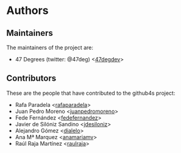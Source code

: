 # Authors

## Maintainers

The maintainers of the project are:

* 47 Degrees (twitter: @47deg) <[47degdev](https://github.com/47degdev)>

## Contributors

These are the people that have contributed to the github4s project:

* Rafa Paradela <[rafaparadela](https://github.com/rafaparadela)>
* Juan Pedro Moreno <[juanpedromoreno](https://github.com/juanpedromoreno)>
* Fede Fernández <[fedefernandez](https://github.com/fedefernandez)>
* Javier de Silóniz Sandino <[jdesiloniz](https://github.com/jdesiloniz)>
* Alejandro Gómez <[dialelo](https://github.com/dialelo)>
* Ana Mª Marquez <[anamariamv](https://github.com/anamariamv)>
* Raúl Raja Martínez <[raulraja](https://github.com/raulraja)>